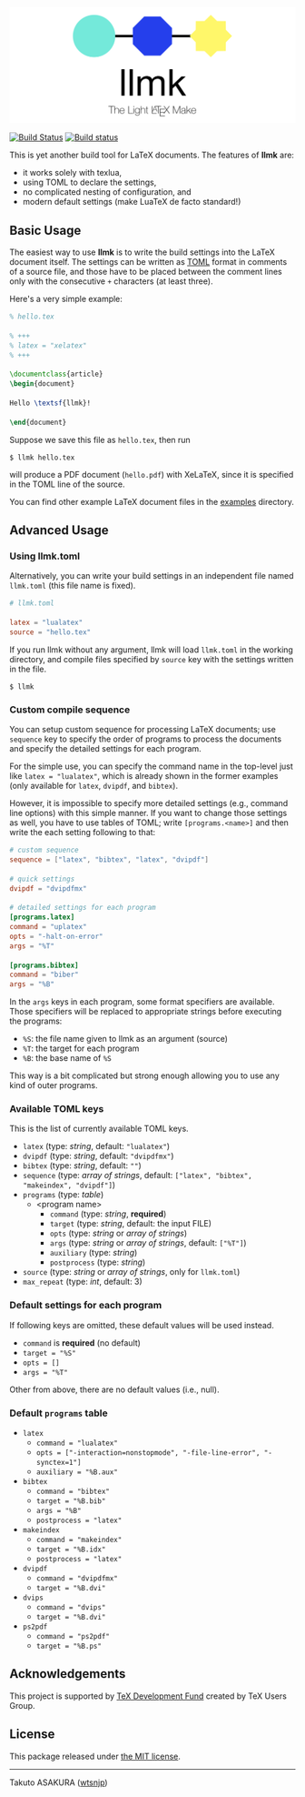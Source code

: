 ![llmk: The Light LaTeX Make](./doc/logo.png)

[![Build Status](https://travis-ci.org/wtsnjp/llmk.svg?branch=master)](https://travis-ci.org/wtsnjp/llmk)
[![Build status](https://ci.appveyor.com/api/projects/status/1papc7m85kl9iph1?svg=true)](https://ci.appveyor.com/project/wtsnjp/llmk)

This is yet another build tool for LaTeX documents. The features of **llmk** are:

* it works solely with texlua,
* using TOML to declare the settings,
* no complicated nesting of configuration, and
* modern default settings (make LuaTeX de facto standard!)

## Basic Usage

The easiest way to use **llmk** is to write the build settings into the LaTeX document itself. The settings can be written as [TOML](https://github.com/toml-lang/toml) format in comments of a source file, and those have to be placed between the comment lines only with the consecutive `+` characters (at least three).

Here's a very simple example:

```latex
% hello.tex

% +++
% latex = "xelatex"
% +++

\documentclass{article}
\begin{document}

Hello \textsf{llmk}!

\end{document}
```

Suppose we save this file as `hello.tex`, then run

```
$ llmk hello.tex
```

will produce a PDF document (`hello.pdf`) with XeLaTeX, since it is specified in the TOML line of the source.

You can find other example LaTeX document files in the [examples](./examples) directory.

## Advanced Usage

### Using llmk.toml

Alternatively, you can write your build settings in an independent file named `llmk.toml` (this file name is fixed).

```toml
# llmk.toml

latex = "lualatex"
source = "hello.tex"
```

If you run llmk without any argument, llmk will load `llmk.toml` in the working directory, and compile files specified by `source` key with the settings written in the file.

```
$ llmk
```

### Custom compile sequence

You can setup custom sequence for processing LaTeX documents; use `sequence` key to specify the order of programs to process the documents and specify the detailed settings for each program.

For the simple use, you can specify the command name in the top-level just like `latex = "lualatex"`, which is already shown in the former examples (only available for `latex`, `dvipdf`, and `bibtex`).

However, it is impossible to specify more detailed settings (e.g., command line options) with this simple manner. If you want to change those settings as well, you have to use tables of TOML; write `[programs.<name>]` and then write the each setting following to that:

```toml
# custom sequence
sequence = ["latex", "bibtex", "latex", "dvipdf"]

# quick settings
dvipdf = "dvipdfmx"

# detailed settings for each program
[programs.latex]
command = "uplatex"
opts = "-halt-on-error"
args = "%T"

[programs.bibtex]
command = "biber"
args = "%B"
```

In the `args` keys in each program, some format specifiers are available. Those specifiers will be replaced to appropriate strings before executing the programs:

* `%S`: the file name given to llmk as an argument (source)
* `%T`: the target for each program
* `%B`: the base name of `%S`

This way is a bit complicated but strong enough allowing you to use any kind of outer programs.

### Available TOML keys

This is the list of currently available TOML keys.

* `latex` (type: *string*, default: `"lualatex"`)
* `dvipdf` (type: *string*, default: `"dvipdfmx"`)
* `bibtex` (type: *string*, default: `""`)
* `sequence` (type: *array of strings*, default: `["latex", "bibtex", "makeindex", "dvipdf"]`)
* `programs` (type: *table*)
	* \<program name\>
		* `command` (type: *string*, **required**)
    	* `target` (type: *string*, default: the input FILE)
		* `opts` (type: *string* or *array of strings*)
		* `args` (type: *string* or *array of strings*, default: `["%T"]`)
		* `auxiliary` (type: *string*)
		* `postprocess` (type: *string*)
* `source` (type: *string* or *array of strings*, only for `llmk.toml`)
* `max_repeat` (type: *int*, default: 3)

### Default settings for each program

If following keys are omitted, these default values will be used instead.

* `command` is **required** (no default)
* `target = "%S"`
* `opts = []`
* `args = "%T"`

Other from above, there are no default values (i.e., null).

### Default `programs` table

* `latex`
	* `command = "lualatex"`
	* `opts = ["-interaction=nonstopmode", "-file-line-error", "-synctex=1"]`
	* `auxiliary = "%B.aux"`
* `bibtex`
	* `command = "bibtex"`
	* `target = "%B.bib"`
	* `args = "%B"`
	* `postprocess = "latex"`
* `makeindex`
	* `command = "makeindex"`
	* `target = "%B.idx"`
	* `postprocess = "latex"`
* `dvipdf`
	* `command = "dvipdfmx"`
	* `target = "%B.dvi"`
* `dvips`
	* `command = "dvips"`
	* `target = "%B.dvi"`
* `ps2pdf`
	* `command = "ps2pdf"`
	* `target = "%B.ps"`

## Acknowledgements

This project is supported by [TeX Development Fund](https://www.tug.org/tc/devfund/) created by TeX Users Group.

## License

This package released under [the MIT license](./LICENSE).

---

Takuto ASAKURA ([wtsnjp](https://twitter.com/wtsnjp))
